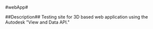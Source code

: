 #webApp#
 
##Description##
Testing site for 3D based web application using the Autodesk "View and Data API."